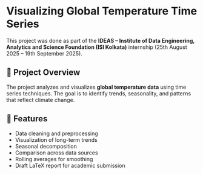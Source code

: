 # Visualizing Global Temperature Time Series

This project was done as part of the **IDEAS – Institute of Data Engineering, Analytics and Science Foundation (ISI Kolkata)** internship (25th August 2025 – 19th September 2025).

## 📌 Project Overview
The project analyzes and visualizes **global temperature data** using time series techniques. The goal is to identify trends, seasonality, and patterns that reflect climate change.

## 🚀 Features
- Data cleaning and preprocessing
- Visualization of long-term trends
- Seasonal decomposition
- Comparison across data sources
- Rolling averages for smoothing
- Draft LaTeX report for academic submission
